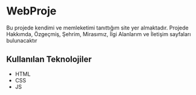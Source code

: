 # WebProje

Bu projede kendimi ve memleketimi tanıttığım site yer almaktadır. Projede Hakkımda, Özgeçmiş, Şehrim, Mirasımız, İlgi Alanlarım ve İletişim sayfaları bulunacaktır

## Kullanılan Teknolojiler

- HTML
- CSS
- JS
